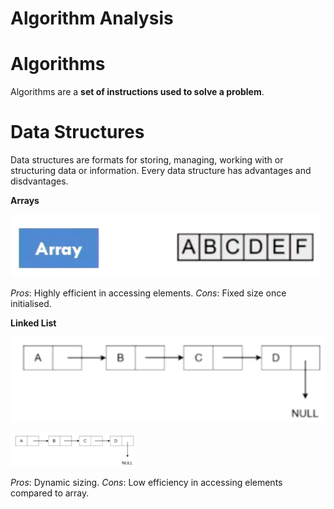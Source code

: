 <head>
    <link rel="stylesheet" type="text/css" href="styles.css">
</head>

# Algorithm Analysis

# Algorithms
Algorithms are a **set of instructions used to solve a problem**.

# Data Structures
Data structures are formats for storing, managing, working with or structuring data or information.
Every data structure has advantages and disdvantages.

**Arrays**

![Array](https://github.com/infernocadet/comp2123/blob/main/graphics/Screenshot%202024-02-19%20at%2011.48.14%20pm.png)

*Pros*: Highly efficient in accessing elements.
*Cons*: Fixed size once initialised.

**Linked List**

![Linked List](https://github.com/infernocadet/comp2123/blob/main/graphics/Screenshot%202024-02-20%20at%2012.02.46%20am.png)

<img src="https://github.com/infernocadet/comp2123/blob/main/graphics/Screenshot%202024-02-20%20at%2012.02.46%20am.png" alt="linked list" width="200" height="auto"/>

*Pros*: Dynamic sizing.
*Cons*: Low efficiency in accessing elements compared to array.